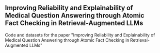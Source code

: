 ## Improving Reliability and Explainability of Medical Question Answering through Atomic Fact Checking in Retrieval-Augmented LLMs
Code and datasets for the paper "Improving Reliability and Explainability of Medical Question Answering through Atomic Fact Checking in Retrieval-Augmented LLMs"
